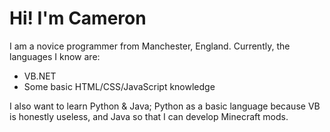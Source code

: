 # Hi! I'm Cameron
I am a novice programmer from Manchester, England.
Currently, the languages I know are:
- VB.NET
- Some basic HTML/CSS/JavaScript knowledge

I also want to learn Python & Java; Python as a basic language because VB is honestly useless, and Java so that I can develop Minecraft mods.



<!--
**cqm3ron/cqm3ron** is a ✨ _special_ ✨ repository because its `README.md` (this file) appears on your GitHub profile.

Here are some ideas to get you started:

- 🔭 I’m currently working on ...
- 🌱 I’m currently learning ...
- 👯 I’m looking to collaborate on ...
- 🤔 I’m looking for help with ...
- 💬 Ask me about ...
- 📫 How to reach me: ...
- 😄 Pronouns: ...
- ⚡ Fun fact: ...
-->

